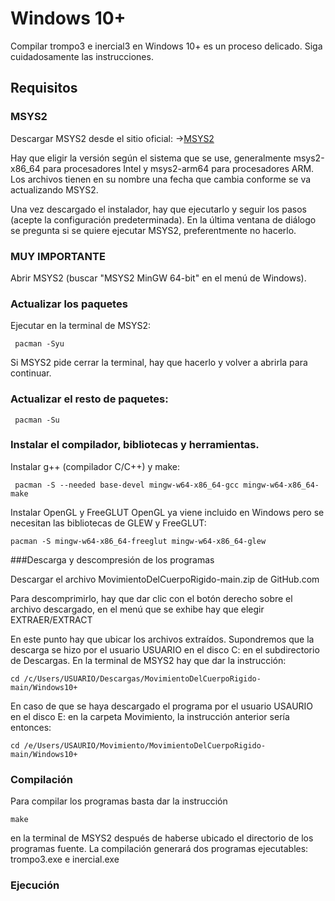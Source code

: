 # Windows 10+

Compilar trompo3 e inercial3 en Windows 10+ es un proceso delicado.
Siga cuidadosamente las instrucciones.

## Requisitos

### MSYS2

Descargar MSYS2 desde el sitio oficial:
→[MSYS2](https://www.msys2.org/)

Hay que eligir la versión según el sistema que se use, generalmente msys2-x86_64 para procesadores Intel y msys2-arm64 para procesadores ARM.  Los archivos tienen en su nombre una fecha que cambia conforme se va actualizando MSYS2.

Una vez descargado el instalador, hay que ejecutarlo y seguir los pasos (acepte la configuración predeterminada).  En la última ventana de diálogo se pregunta si se quiere ejecutar MSYS2, preferentmente no hacerlo.

### MUY IMPORTANTE
Abrir MSYS2 (buscar "MSYS2 MinGW 64-bit" en el menú de Windows).

### Actualizar los paquetes 
Ejecutar en la terminal de MSYS2:
```console
 pacman -Syu
```
Si MSYS2 pide cerrar la terminal, hay que hacerlo y volver a abrirla para continuar.

### Actualizar el resto de paquetes:

```console
 pacman -Su
```

### Instalar el compilador, bibliotecas y herramientas.

Instalar g++ (compilador C/C++) y make:

```console
 pacman -S --needed base-devel mingw-w64-x86_64-gcc mingw-w64-x86_64-make
```

Instalar OpenGL y FreeGLUT
OpenGL ya viene incluido en Windows pero se necesitan las bibliotecas de GLEW y FreeGLUT:

```console
pacman -S mingw-w64-x86_64-freeglut mingw-w64-x86_64-glew
```

###Descarga y descompresión de los programas 

Descargar el archivo MovimientoDelCuerpoRigido-main.zip de GitHub.com

Para descomprimirlo, hay que dar clic con el botón derecho sobre el archivo descargado, 
en el menú que se exhibe hay que elegir EXTRAER/EXTRACT

En este punto hay que ubicar los archivos extraídos.  Supondremos que la descarga se hizo por el 
usuario USUARIO en el disco C: en el subdirectorio de Descargas.  En la terminal de
MSYS2 hay que dar la instrucción:

```console
cd /c/Users/USUARIO/Descargas/MovimientoDelCuerpoRigido-main/Windows10+
```
En caso de que se haya descargado el programa por el usuario USAURIO en el disco E: en la 
carpeta Movimiento, la instrucción anterior sería entonces:
```console
cd /e/Users/USAURIO/Movimiento/MovimientoDelCuerpoRigido-main/Windows10+
```

### Compilación

Para compilar los programas basta dar la instrucción
```console
make
```
en la terminal de MSYS2 después de haberse ubicado el directorio de los programas fuente.
La compilación generará dos programas ejecutables:  trompo3.exe e inercial.exe


### Ejecución

